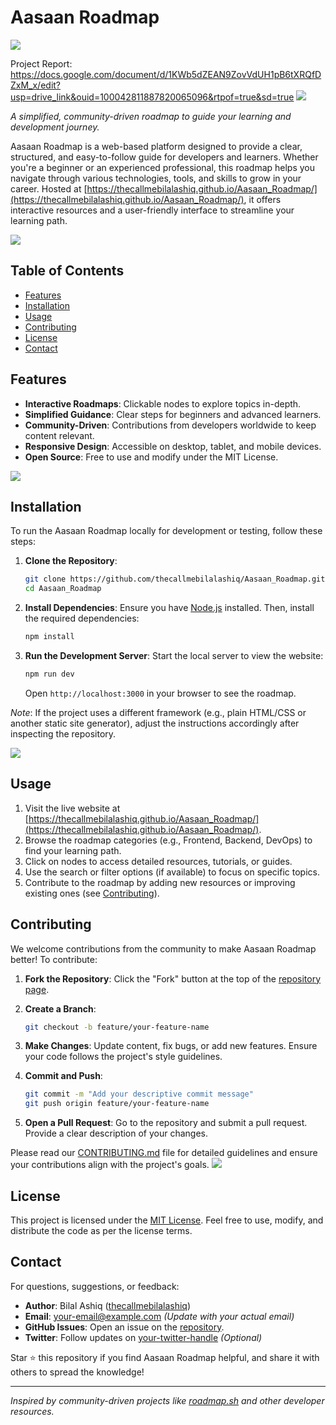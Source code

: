 # Aasaan Roadmap

![](https://i.imgur.com/waxVImv.png)

Project Report: https://docs.google.com/document/d/1KWb5dZEAN9ZovVdUH1pB6tXRQfDZxM_x/edit?usp=drive_link&ouid=100042811887820065096&rtpof=true&sd=true
![](https://i.imgur.com/waxVImv.png)

*A simplified, community-driven roadmap to guide your learning and development journey.*

Aasaan Roadmap is a web-based platform designed to provide a clear, structured, and easy-to-follow guide for developers and learners. Whether you're a beginner or an experienced professional, this roadmap helps you navigate through various technologies, tools, and skills to grow in your career. Hosted at [https://thecallmebilalashiq.github.io/Aasaan_Roadmap/](https://thecallmebilalashiq.github.io/Aasaan_Roadmap/), it offers interactive resources and a user-friendly interface to streamline your learning path.

![](https://i.imgur.com/waxVImv.png)
## Table of Contents
- [Features](#features)
- [Installation](#installation)
- [Usage](#usage)
- [Contributing](#contributing)
- [License](#license)
- [Contact](#contact)

## Features
- **Interactive Roadmaps**: Clickable nodes to explore topics in-depth.
- **Simplified Guidance**: Clear steps for beginners and advanced learners.
- **Community-Driven**: Contributions from developers worldwide to keep content relevant.
- **Responsive Design**: Accessible on desktop, tablet, and mobile devices.
- **Open Source**: Free to use and modify under the MIT License.

![](https://i.imgur.com/waxVImv.png)
## Installation
To run the Aasaan Roadmap locally for development or testing, follow these steps:

1. **Clone the Repository**:
   ```bash
   git clone https://github.com/thecallmebilalashiq/Aasaan_Roadmap.git
   cd Aasaan_Roadmap
   ```

2. **Install Dependencies**:
   Ensure you have [Node.js](https://nodejs.org/) installed. Then, install the required dependencies:
   ```bash
   npm install
   ```

3. **Run the Development Server**:
   Start the local server to view the website:
   ```bash
   npm run dev
   ```
   Open `http://localhost:3000` in your browser to see the roadmap.

*Note*: If the project uses a different framework (e.g., plain HTML/CSS or another static site generator), adjust the instructions accordingly after inspecting the repository.

![](https://i.imgur.com/waxVImv.png)
## Usage
1. Visit the live website at [https://thecallmebilalashiq.github.io/Aasaan_Roadmap/](https://thecallmebilalashiq.github.io/Aasaan_Roadmap/).
2. Browse the roadmap categories (e.g., Frontend, Backend, DevOps) to find your learning path.
3. Click on nodes to access detailed resources, tutorials, or guides.
4. Use the search or filter options (if available) to focus on specific topics.
5. Contribute to the roadmap by adding new resources or improving existing ones (see [Contributing](#contributing)).

## Contributing
We welcome contributions from the community to make Aasaan Roadmap better! To contribute:

1. **Fork the Repository**:
   Click the "Fork" button at the top of the [repository page](https://github.com/thecallmebilalashiq/Aasaan_Roadmap).

2. **Create a Branch**:
   ```bash
   git checkout -b feature/your-feature-name
   ```

3. **Make Changes**:
   Update content, fix bugs, or add new features. Ensure your code follows the project's style guidelines.

4. **Commit and Push**:
   ```bash
   git commit -m "Add your descriptive commit message"
   git push origin feature/your-feature-name
   ```

5. **Open a Pull Request**:
   Go to the repository and submit a pull request. Provide a clear description of your changes.

Please read our [CONTRIBUTING.md](CONTRIBUTING.md) file for detailed guidelines and ensure your contributions align with the project's goals.
![](https://i.imgur.com/waxVImv.png)
## License
This project is licensed under the [MIT License](LICENSE). Feel free to use, modify, and distribute the code as per the license terms.

## Contact
For questions, suggestions, or feedback:
- **Author**: Bilal Ashiq ([thecallmebilalashiq](https://github.com/thecallmebilalashiq))
- **Email**: [your-email@example.com](mailto:methebilalashiq@example.com) *(Update with your actual email)*
- **GitHub Issues**: Open an issue on the [repository](https://github.com/thecallmebilalashiq/Aasaan_Roadmap/issues).
- **Twitter**: Follow updates on [your-twitter-handle](https://twitter.com/methebilalashiq) *(Optional)*

Star ⭐ this repository if you find Aasaan Roadmap helpful, and share it with others to spread the knowledge!

---

*Inspired by community-driven projects like [roadmap.sh](https://roadmap.sh) and other developer resources.*[](https://github.com/kamranahmedse/developer-roadmap)

